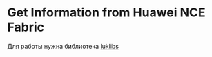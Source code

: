 # Get Information from Huawei NCE Fabric
Для работы нужна библиотека [luklibs](https://github.com/alexeykr65/luklibs)


